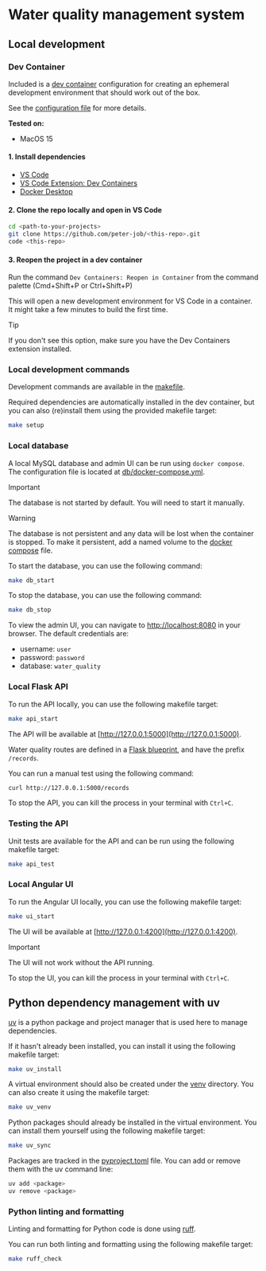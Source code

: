 # Water quality management system

## Local development

### Dev Container

Included is a [dev container](https://containers.dev) configuration for creating an ephemeral development environment that should work out of the box.

See the [configuration file](../.devcontainer/devcontainer.json) for more details.

**Tested on:**

- MacOS 15

#### 1. Install dependencies

- [VS Code](https://code.visualstudio.com/download)
- [VS Code Extension: Dev Containers](https://marketplace.visualstudio.com/items?itemName=ms-vscode-remote.remote-containers)
- [Docker Desktop](https://www.docker.com/products/docker-desktop)

#### 2. Clone the repo locally and open in VS Code

```bash
cd <path-to-your-projects>
git clone https://github.com/peter-job/<this-repo>.git
code <this-repo>
```

#### 3. Reopen the project in a dev container

Run the command `Dev Containers: Reopen in Container` from the command palette (Cmd+Shift+P or Ctrl+Shift+P)

This will open a new development environment for VS Code in a container. It might take a few minutes to build the first time.

> [!TIP]
> If you don't see this option, make sure you have the Dev Containers extension installed.

### Local development commands

Development commands are available in the [makefile](./makefile).

Required dependencies are automatically installed in the dev container, but you can also (re)install them using the provided makefile target:

```bash
make setup
```

### Local database

A local MySQL database and admin UI can be run using `docker compose`.
The configuration file is located at [db/docker-compose.yml](db/docker-compose.yml).

> [!IMPORTANT]
> The database is not started by default. You will need to start it manually.

> [!WARNING]
> The database is not persistent and any data will be lost when the container is stopped.
> To make it persistent, add a named volume to the [docker compose](db/docker-compose.yml) file.

To start the database, you can use the following command:

```bash
make db_start
```

To stop the database, you can use the following command:

```bash
make db_stop
```

To view the admin UI, you can navigate to [http://localhost:8080](http://localhost:8080) in your browser.
The default credentials are:

- username: `user`
- password: `password`
- database: `water_quality`

### Local Flask API

To run the API locally, you can use the following makefile target:

```bash
make api_start
```

The API will be available at [http://127.0.0.1:5000](http://127.0.0.1:5000).

Water quality routes are defined in a [Flask blueprint](./api/blueprints/records/routes.py), and have the prefix `/records`.

You can run a manual test using the following command:

```bash
curl http://127.0.0.1:5000/records
```

To stop the API, you can kill the process in your terminal with `Ctrl+C`.

### Testing the API

Unit tests are available for the API and can be run using the following makefile target:

```bash
make api_test
```

### Local Angular UI

To run the Angular UI locally, you can use the following makefile target:

```bash
make ui_start
```

The UI will be available at [http://127.0.0.1:4200](http://127.0.0.1:4200).

> [!IMPORTANT]
> The UI will not work without the API running.

To stop the UI, you can kill the process in your terminal with `Ctrl+C`.

## Python dependency management with uv

[uv](https://docs.astral.sh/uv/) is a python package and project manager that is used here to manage dependencies.

If it hasn't already been installed, you can install it using the following makefile target:

```bash
make uv_install
```

A virtual environment should also be created under the [venv](./venv) directory. You can also create it using the makefile target:

```bash
make uv_venv
```

Python packages should already be installed in the virtual environment. You can install them yourself using the following makefile target:

```bash
make uv_sync
```

Packages are tracked in the [pyproject.toml](./pyproject.toml) file. You can add or remove them with the uv command line:

```bash
uv add <package>
uv remove <package>
```

### Python linting and formatting

Linting and formatting for Python code is done using [ruff](https://docs.astral.sh/ruff/).

You can run both linting and formatting using the following makefile target:

```bash
make ruff_check
```
